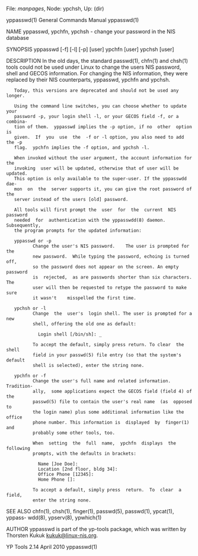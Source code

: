 File: *manpages*,  Node: ypchsh,  Up: (dir)

yppasswd(1)                 General Commands Manual                yppasswd(1)



NAME
       yppasswd, ypchfn, ypchsh - change your password in the NIS database

SYNOPSIS
       yppasswd [-f] [-l] [-p] [user]
       ypchfn [user]
       ypchsh [user]

DESCRIPTION
       In  the  old  days,  the  standard passwd(1), chfn(1) and chsh(1) tools
       could not be used under Linux to change the users NIS  password,  shell
       and  GECOS  information.  For  changing  the NIS information, they were
       replaced by their NIS counterparts, yppasswd, ypchfn and ypchsh.

       Today, this versions are deprecated and should not be used any longer.

       Using the command line switches, you can choose whether to update  your
       password -p, your login shell -l, or your GECOS field -f, or a combina-
       tion of them.  yppasswd implies the -p option, if no  other  option  is
       given.  If  you  use  the  -f or -l option, you also need to add the -p
       flag.  ypchfn implies the -f option, and ypchsh -l.

       When invoked without the user argument, the account information for the
       invoking  user will be updated, otherwise that of user will be updated.
       This option is only available to the super-user. If the yppasswdd  dae-
       mon  on  the  server supports it, you can give the root password of the
       server instead of the users [old] password.

       All tools will first prompt the  user  for  the  current  NIS  password
       needed  for  authentication with the yppasswdd(8) daemon. Subsequently,
       the program prompts for the updated information:

       yppasswd or -p
              Change the user's NIS password.    The user is prompted for  the
              new password.  While typing the password, echoing is turned off,
              so the password does not appear on the screen. An empty password
              is  rejected,  as are passwords shorter than six characters. The
              user will then be requested to retype the password to make  sure
              it wasn't    misspelled the first time.

       ypchsh or -l
              Change  the  user's  login shell. The user is prompted for a new
              shell, offering the old one as default:

                Login shell [/bin/sh]: _

              To accept the default, simply press return. To clear  the  shell
              field in your passwd(5) file entry (so that the system's default
              shell is selected), enter the string none.

       ypchfn or -f
              Change the user's full name and related information.  Tradition-
              ally,  some applications expect the GECOS field (field 4) of the
              passwd(5) file to contain the user's real name  (as  opposed  to
              the login name) plus some additional information like the office
              phone number. This information is  displayed  by  finger(1)  and
              probably some other tools, too.

              When  setting  the  full  name,  ypchfn  displays  the following
              prompts, with the defaults in brackets:

                Name [Joe Doe]:
                Location [2nd floor, bldg 34]:
                Office Phone [12345]:
                Home Phone []:

              To accept a default, simply press  return.  To  clear  a  field,
              enter the string none.

SEE ALSO
       chfn(1),  chsh(1),  finger(1),  passwd(5), passwd(1), ypcat(1), yppass-
       wdd(8), ypserv(8), ypwhich(1)

AUTHOR
       yppasswd is part of the yp-tools package, which was written by Thorsten
       Kukuk <kukuk@linux-nis.org>.



YP Tools 2.14                     April 2010                       yppasswd(1)
